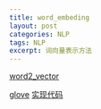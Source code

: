 ```yaml
---
title: word_embeding
layout: post
categories: NLP
tags: NLP
excerpt: 词向量表示方法
---
```




[word2_vector](http://jalammar.github.io/)

[glove](http://www.fanyeong.com/2018/02/19/glove-in-detail/)
[实现代码](https://github.com/mingkin/word_embeding/blob/master/word2vec_keras_tf/glove_.py)


